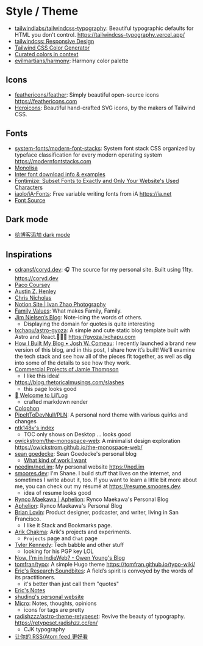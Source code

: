 # Style / Theme

- [tailwindlabs/tailwindcss-typography](https://github.com/tailwindlabs/tailwindcss-typography): Beautiful typographic defaults for HTML you don't control. <https://tailwindcss-typography.vercel.app/>
- [tailwindcss: Responsive Design](https://tailwindcss.com/docs/responsive-design)
- [Tailwind CSS Color Generator](https://uicolors.app/create)
- [Curated colors in context](https://www.happyhues.co/palettes/12)
- [evilmartians/harmony](https://github.com/evilmartians/harmony): Harmony color palette

## Icons

- [feathericons/feather](https://github.com/feathericons/feather): Simply beautiful open-source icons <https://feathericons.com>
- [Heroicons](https://heroicons.com/): Beautiful hand-crafted SVG icons, by the makers of Tailwind CSS.

## Fonts

- [system-fonts/modern-font-stacks](https://github.com/system-fonts/modern-font-stacks): System font stack CSS organized by typeface classification for every modern operating system <https://modernfontstacks.com>
- [Monolisa](https://www.monolisa.dev/)
- [Inter font download info & examples](https://onepagelove.com/typeface/inter)
- [Fontimize: Subset Fonts to Exactly and Only Your Website's Used Characters](https://daveon.design/introducing-fontimize-subset-fonts-to-exactly-and-only-your-websites-used-characters.html)
- [iaolo/iA-Fonts](https://github.com/iaolo/iA-Fonts): Free variable writing fonts from iA <https://ia.net>
- [Font Source](https://fontsource.org/)

## Dark mode

- [给博客添加 dark mode](https://taxodium.ink/setup-blog-color-scheme.html)

## Inspirations

- [cdransf/coryd.dev](https://github.com/cdransf/coryd.dev): 🎧 The source for my personal site. Built using 11ty. <https://coryd.dev>
- [Paco Coursey](https://paco.me/)
- [Austin Z. Henley](https://austinhenley.com/publications.html)
- [Chris Nicholas](https://chrisnicholas.dev/)
- [Notion Site | Ivan Zhao Photography](https://www.ivanzhaophotos.com)
- [Family Values](https://benji.org/family-values): What makes Family, Family.
- [Jim Nielsen’s Blog](https://notes.jim-nielsen.com/): Note-icing the words of others.
  - Displaying the domain for quotes is quite interesting
- [lxchapu/astro-gyoza](https://github.com/lxchapu/astro-gyoza): A simple and cute static blog template built with Astro and React.🥟🥟🥟 <https://gyoza.lxchapu.com>
- [How I Built My Blog • Josh W. Comeau](https://www.joshwcomeau.com/blog/how-i-built-my-blog-v2/): I recently launched a brand new version of this blog, and in this post, I share how it’s built! We’ll examine the tech stack and see how all of the pieces fit together, as well as dig into some of the details to see how they work.
- [Commercial Projects of Jamie Thompson](https://bishabosha.github.io/projects/)
  - I like this idea!
- https://blog.rhetoricalmusings.com/slashes
  - this page looks good
- [👋 Welcome to Lil’Log](https://lilianweng.github.io/posts/2024-11-28-reward-hacking/)
  - crafted markdown render
- [Colophon](https://switowski.com/colophon/)
- [PipeItToDevNull/PLN](https://github.com/PipeItToDevNull/PLN): A personal nord theme with various quirks and changes
- [ntk148v's index](https://ntk148v.github.io/posts/)
  - TOC only shows on Desktop ... looks good
- [owickstrom/the-monospace-web](https://github.com/owickstrom/the-monospace-web): A minimalist design exploration <https://owickstrom.github.io/the-monospace-web/>
- [sean goedecke](https://www.seangoedecke.com/): Sean Goedecke's personal blog
  - [What kind of work I want](https://www.seangoedecke.com/my-engineering-values/)
- [needim/ned.im](https://github.com/needim/ned.im): My personal website <https://ned.im>
- [smoores.dev](https://smoores.dev/): I'm Shane. I build stuff that lives on the internet, and sometimes I write about it, too. If you want to learn a little bit more about me, you can check out my résumé at https://resume.smoores.dev.
  - idea of resume looks good
- [Rynco Maekawa | Aphelion](https://rynco.me/about): Rynco Maekawa's Personal Blog
- [Aphelion](https://rynco.me/): Rynco Maekawa's Personal Blog
- [Brian Lovin](https://brianlovin.com/): Product designer, podcaster, and writer, living in San Francisco.
  - I like it Stack and Bookmarks page.
- [Arik Chakma](https://arikko.dev/projects): Arik's projects and experiments.
  - `Projects` page and `Chat` page
- [Tyler Kennedy](https://tkte.ch/): Tech babble and other stuff
  - looking for his PGP key LOL
- [Now, I'm in IndieWeb? - Owen Young's Blog](https://www.owenyoung.com/en/blog/indieweb/)
- [tomfran/typo](https://github.com/tomfran/typo): A simple Hugo theme <https://tomfran.github.io/typo-wiki/>
- [Eric's Research Soundbites](https://notes.ekzhang.com/reflections/research): A field’s spirit is conveyed by the words of its practitioners.
  - it's better than just call them "quotes"
- [Eric's Notes](https://notes.ekzhang.com/)
- [shuding's personal website ](https://github.com/shuding/shud.in)
- [Micro](https://kyswtn.com/micro): Notes, thoughts, opinions
  - icons for tags are pretty
- [radishzzz/astro-theme-retypeset](https://github.com/radishzzz/astro-theme-retypeset): Revive the beauty of typography. <https://retypeset.radishzz.cc/en/>
  - CJK typography
- [让你的 RSS/Atom feed 更好看](https://taxodium.ink/pretty-feed.html)
